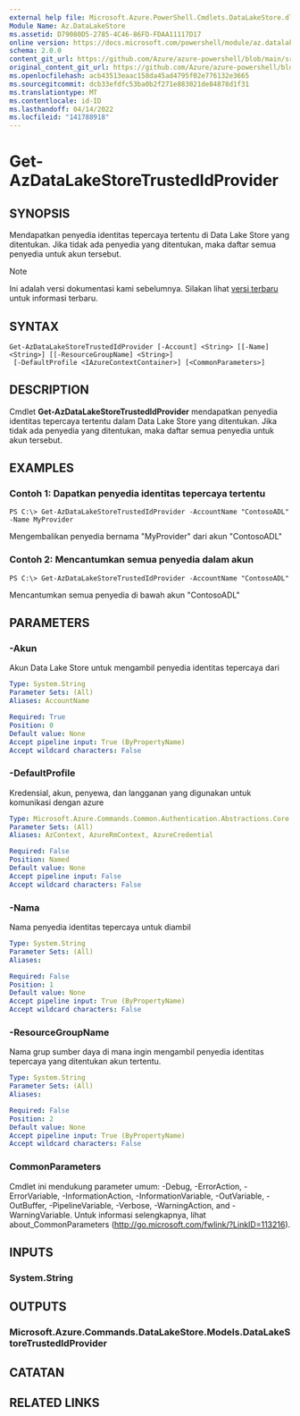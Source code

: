 ```yaml
---
external help file: Microsoft.Azure.PowerShell.Cmdlets.DataLakeStore.dll-Help.xml
Module Name: Az.DataLakeStore
ms.assetid: D79080D5-2785-4C46-86FD-FDAA11117D17
online version: https://docs.microsoft.com/powershell/module/az.datalakestore/get-azdatalakestoretrustedidprovider
schema: 2.0.0
content_git_url: https://github.com/Azure/azure-powershell/blob/main/src/DataLakeStore/DataLakeStore/help/Get-AzDataLakeStoreTrustedIdProvider.md
original_content_git_url: https://github.com/Azure/azure-powershell/blob/main/src/DataLakeStore/DataLakeStore/help/Get-AzDataLakeStoreTrustedIdProvider.md
ms.openlocfilehash: acb43513eaac158da45ad4795f02e776132e3665
ms.sourcegitcommit: dcb33efdfc53ba0b2f271e883021de84878d1f31
ms.translationtype: MT
ms.contentlocale: id-ID
ms.lasthandoff: 04/14/2022
ms.locfileid: "141788918"
---
```

# Get-AzDataLakeStoreTrustedIdProvider

## SYNOPSIS
Mendapatkan penyedia identitas tepercaya tertentu di Data Lake Store yang ditentukan.
Jika tidak ada penyedia yang ditentukan, maka daftar semua penyedia untuk akun tersebut.

> [!NOTE]
>Ini adalah versi dokumentasi kami sebelumnya. Silakan lihat [versi terbaru](/powershell/module/az.datalakestore/get-azdatalakestoretrustedidprovider) untuk informasi terbaru.

## SYNTAX

```
Get-AzDataLakeStoreTrustedIdProvider [-Account] <String> [[-Name] <String>] [[-ResourceGroupName] <String>]
 [-DefaultProfile <IAzureContextContainer>] [<CommonParameters>]
```

## DESCRIPTION
Cmdlet **Get-AzDataLakeStoreTrustedIdProvider** mendapatkan penyedia identitas tepercaya tertentu dalam Data Lake Store yang ditentukan.
Jika tidak ada penyedia yang ditentukan, maka daftar semua penyedia untuk akun tersebut.

## EXAMPLES

### Contoh 1: Dapatkan penyedia identitas tepercaya tertentu
```
PS C:\> Get-AzDataLakeStoreTrustedIdProvider -AccountName "ContosoADL" -Name MyProvider
```

Mengembalikan penyedia bernama "MyProvider" dari akun "ContosoADL"

### Contoh 2: Mencantumkan semua penyedia dalam akun
```
PS C:\> Get-AzDataLakeStoreTrustedIdProvider -AccountName "ContosoADL"
```

Mencantumkan semua penyedia di bawah akun "ContosoADL"

## PARAMETERS

### -Akun
Akun Data Lake Store untuk mengambil penyedia identitas tepercaya dari

```yaml
Type: System.String
Parameter Sets: (All)
Aliases: AccountName

Required: True
Position: 0
Default value: None
Accept pipeline input: True (ByPropertyName)
Accept wildcard characters: False
```

### -DefaultProfile
Kredensial, akun, penyewa, dan langganan yang digunakan untuk komunikasi dengan azure

```yaml
Type: Microsoft.Azure.Commands.Common.Authentication.Abstractions.Core.IAzureContextContainer
Parameter Sets: (All)
Aliases: AzContext, AzureRmContext, AzureCredential

Required: False
Position: Named
Default value: None
Accept pipeline input: False
Accept wildcard characters: False
```

### -Nama
Nama penyedia identitas tepercaya untuk diambil

```yaml
Type: System.String
Parameter Sets: (All)
Aliases:

Required: False
Position: 1
Default value: None
Accept pipeline input: True (ByPropertyName)
Accept wildcard characters: False
```

### -ResourceGroupName
Nama grup sumber daya di mana ingin mengambil penyedia identitas tepercaya yang ditentukan akun tertentu.

```yaml
Type: System.String
Parameter Sets: (All)
Aliases:

Required: False
Position: 2
Default value: None
Accept pipeline input: True (ByPropertyName)
Accept wildcard characters: False
```

### CommonParameters
Cmdlet ini mendukung parameter umum: -Debug, -ErrorAction, -ErrorVariable, -InformationAction, -InformationVariable, -OutVariable, -OutBuffer, -PipelineVariable, -Verbose, -WarningAction, and -WarningVariable. Untuk informasi selengkapnya, lihat about_CommonParameters (http://go.microsoft.com/fwlink/?LinkID=113216).

## INPUTS

### System.String

## OUTPUTS

### Microsoft.Azure.Commands.DataLakeStore.Models.DataLakeStoreTrustedIdProvider

## CATATAN

## RELATED LINKS
